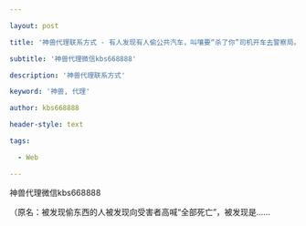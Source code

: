 ---
layout: post
title: '神兽代理联系方式 - 有人发现有人偷公共汽车，叫嚷要“杀了你”司机开车去警察局。'
subtitle: '神兽代理微信kbs668888'
description: '神兽代理联系方式'
keyword: '神兽, 代理'
author: kbs668888
header-style: text
tags:
  - Web
---
神兽代理微信kbs668888

（原名：被发现偷东西的人被发现向受害者高喊“全部死亡”，被发现是……

